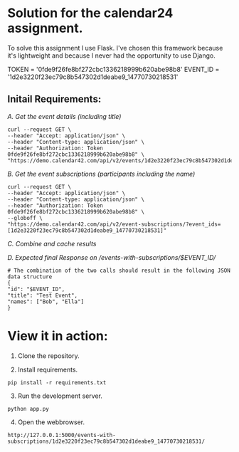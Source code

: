 # Solution for the calendar24 assignment.

To solve this assignment I use Flask.
I've chosen this framework because it's lightweight and because I never had the opportunity to use Django. 

TOKEN = '0fde9f26fe8bf272cbc1336218999b620abe98b8'
EVENT_ID = '1d2e3220f23ec79c8b547302d1deabe9_14770730218531'


## Initail Requirements:
_A. Get the event details (including title)_

```
curl --request GET \
--header "Accept: application/json" \
--header "Content-type: application/json" \
--header "Authorization: Token 0fde9f26fe8bf272cbc1336218999b620abe98b8" \
"https://demo.calendar42.com/api/v2/events/1d2e3220f23ec79c8b547302d1deabe9_14770730218531/"
```

_B. Get the event subscriptions (participants including the name)_
```
curl --request GET \
--header "Accept: application/json" \
--header "Content-type: application/json" \
--header "Authorization: Token 0fde9f26fe8bf272cbc1336218999b620abe98b8" \
--globoff \
"https://demo.calendar42.com/api/v2/event-subscriptions/?event_ids=[1d2e3220f23ec79c8b547302d1deabe9_14770730218531]"
```

_C. Combine and cache results_

_D. Expected final Response on /events-with-subscriptions/$EVENT_ID/_
```
# The combination of the two calls should result in the following JSON data structure
{
"id": "$EVENT_ID",
"title": "Test Event",
"names": ["Bob", "Ella"]
}
```

# View it in action:

1. Clone the repository.

2. Install requirements.
```
pip install -r requirements.txt
```
3. Run the development server.
```
python app.py
```
4. Open the webbrowser.
```
http://127.0.0.1:5000/events-with-subscriptions/1d2e3220f23ec79c8b547302d1deabe9_14770730218531/
```